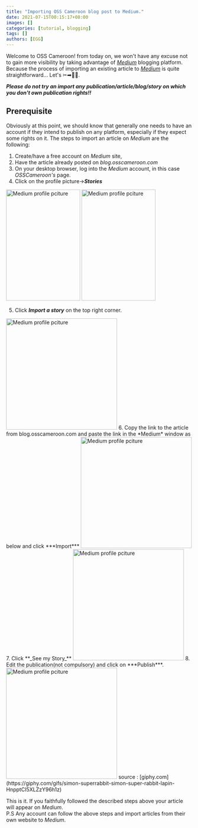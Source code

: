 ```yaml
---
title: "Importing OSS Cameroon blog post to Medium."
date: 2021-07-15T00:15:17+08:00
images: []
categories: [tutorial, blogging]
tags: []
authors: [EGG]
---
```


Welcome to OSS Cameroon! from today on, we won't have any excuse not to gain more visibility by taking advantage of [*Medium*](https://medium.com) blogging platform. 
Because the process of importing an existing article to [*Medium*](https://medium.com/) is quite straightforward... Let's ✂➡🏃💨.

***Please do not try an import any publication/article/blog/story on which you don't own  publication rights!!***

## Prerequisite
Obviously at this point, we should know that generally one needs to have an account if they intend to publish on any platform, especially if they expect some rights on it. The steps to import an article on *Medium* are the following:
1. Create/have a free account on *Medium* site, 
2. Have the article already posted on *blog.osscameroon.com*
3. On your desktop browser, log into the *Medium* account, in this case *OSSCameroon's* page.
4. Click on the profile picture->***Stories***
<img src="/images/how_to_import_to_medium/profile_picture.jpg" alt="Medium profile pciture"  width="200" height="300"/>
<img src="/images/how_to_import_to_medium/profile_picture_stories.jpg" alt="Medium profile pciture"  width="200" height="300" />

5. Click **_Import a story_** on the top right corner.
<img src="/images/how_to_import_to_medium/profile_import_story.jpg" alt="Medium profile pciture"  width="300" height="300" />
6. Copy the link to the article from blog.osscameroon.com and paste the link in the *Medium* window as below and click ***Import***
<img src="/images/how_to_import_to_medium/profile_import_story_final.jpg" alt="Medium profile pciture"  width="300" height="300" />
7. Click **_See my Story_** 
<img src="/images/how_to_import_to_medium/profile_see_story.jpg" alt="Medium profile pciture"  width="300" height="300" />
8. Edit the publication(not compulsory) and click on ***Publish***.
<img src="/images/how_to_import_to_medium/profile_publish_story.jpg" alt="Medium profile pciture"  width="300" height="300" />



<picture>
<source srcset="/images/how_to_import_to_medium/et_voila.webp" type="image/webp"  />
</picture>
source :
[giphy.com] (https://giphy.com/gifs/simon-superrabbit-simon-super-rabbit-lapin-HnpptCI5XLZzY96h1z)

This is it. If you faithfully followed the described steps above your article will appear on *Medium*.\
P.S Any account can follow the above steps and import articles from their own website to *Medium*.

